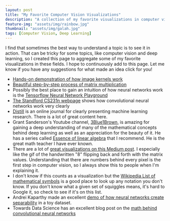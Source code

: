 ```yaml
---
layout: post
title: "My Favorite Computer Vision Visualizations"
description: "A collection of my favorite visualizations in computer vision and deep learning"
feature-img: "assets/img/rainbow.jpg"
thumbnail: "assets/img/galah.jpg"
tags: [Computer Vision, Deep Learning]
---
```


I find that sometimes the best way to understand a topic is to see it in action. That can be tricky for some topics, like computer vision and deep learning, so I created this page to aggregate some of my favorite visualizations in these fields. I hope to continuously add to this page. Let me know if you have any suggestions for what made an idea click for you!


* [Hands-on demonstration of how image kernels work](https://setosa.io/ev/image-kernels/)
* [Beautiful step-by-step process of matrix multiplication](http://matrixmultiplication.xyz)
* Possibly the best place to gain an intuition of how neural networks work is the [Tensorflow Neural Network Playground](https://playground.tensorflow.org/)
* [The Standford CS231n webpage](https://cs231n.github.io/convolutional-networks/) shows how convolutional neural networks work very clearly
* [Distill](https://distill.pub/) is an online journal for clearly presenting machine learning research. There is a lot of great content here.
* Grant Sanderson's Youtube channel, [3Blue1Brown](https://www.youtube.com/channel/UCYO_jab_esuFRV4b17AJtAw), is amazing for gaining a deep understanding of many of the mathematical concepts behind deep learning as well as an appreciation for the beauty of it. He has a series called [Essence of linear algebra](https://www.youtube.com/watch?v=fNk_zzaMoSs&list=PLZHQObOWTQDPD3MizzM2xVFitgF8hE_ab) that I recommend. He is the great math teacher I have ever known.
* There are a lot of [great visualizations on this Medium post](https://medium.com/@ageitgey/machine-learning-is-fun-part-3-deep-learning-and-convolutional-neural-networks-f40359318721). I especially like the gif of the handwritten "8" flipping back and forth with the matrix values. Understanding that there are numbers behind every pixel is the first step in computer vision, so I always show this to people when I'm explaining it.
* I don't know if this counts as a visualization but the [Wikipedia List of mathematical symbols](https://en.wikipedia.org/wiki/List_of_mathematical_symbols) is a good place to look up any notation you don't know. If you don't know what a given set of squiggles means, it's hard to Google it, so check to see if it's on this list.
* Andrei Kaparthy made an excellent [demo of how neural networks create separability](https://cs.stanford.edu/people/karpathy/convnetjs//demo/classify2d.html) in a toy dataset.
* Towards Data Science has an excellent blog post on the [math behind convolutional neural networks](https://towardsdatascience.com/gentle-dive-into-math-behind-convolutional-neural-networks-79a07dd44cf9)
